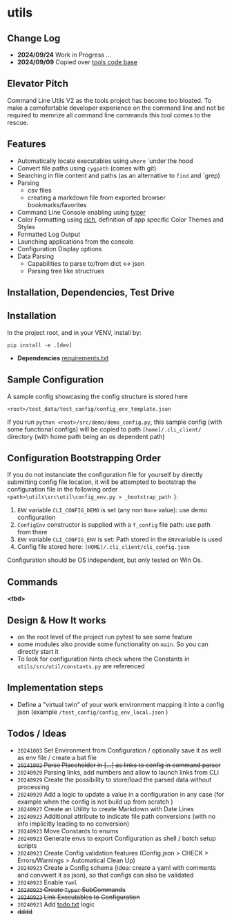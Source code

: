 # utils

## Change Log 
* **2024/09/24** Work in Progress ...
* **2024/09/09** Copied over [tools code base](https://github.com/aiventures/tools)

## Elevator Pitch

Command Line Utils V2 as the tools project has become too bloated. To make a comofortable developer experience on the command line and not be required to memrize all command line commands this tool comes to the rescue.

## Features 


* Automatically locate executables using `where` `under the hood
* Convert file paths using `cygpath` (comes with git)
* Searching in file content and paths (as an alternative to `find` and `grep)
* Parsing 
  * csv files
  * creating a markdown file from exported browser bookmarks/favorites
* Command Line Console enabling using [typer](https://pypi.org/project/typer/)
* Color Formatting using [rich](https://pypi.org/project/rich/), definition of app specific Color Themes and Styles 
* Formatted Log Output 
* Launching applications from the console
* Configuration Display options
* Data Parsing
  * Capabilities to parse to/from dict <-> json
  * Parsing tree like structrues

## Installation, Dependencies, Test Drive

## Installation

In the project root, and in your VENV, install by: 

```
pip install -e .[dev]
```
* **Dependencies** [requirements.txt](https://github.com/aiventures/utils/blob/main/requirements/requirements.txt)

## Sample Configuration

A sample config showcasing the config structure is stored here

```<root>/test_data/test_config/config_env_template.json``` 

If you run
```python <root>/src/demo/demo_config.py```, this sample config (with some functional configs) will be copied to path ```[home]/.cli_client/``` directory (with home path being an os dependent path)

## Configuration Bootstrapping Order 

If you do not instanciate the configuration file for yourself by directly submitting config file location, it will be attempted to bootstrap the configuration file in the following order ```<path>\utils\src\util\config_env.py > _bootstrap_path ```):
1. `ENV` variable `CLI_CONFIG_DEMO` is set (any non `None` value): use demo configuration
2. `ConfigEnv` constructor is supplied with a `f_config` file path: use path from there
3. `ENV` variable `CLI_CONFIG_ENV` is set: Path stored in the `ENV`variable is used
4. Config file stored here: `[HOME]/.cli_client/cli_config.json`

Configuration should be OS independent, but only tested on Win Os.

## Commands 

**\<tbd>**

## Design & How It works

* on the root level of the project run pytest to see some feature 
* some modules also provide some functionality on `main`. So you can directly start it 
* To look for configuration hints check where the Constants in `utils/src/util/constants.py` are referenced 

## Implementation steps

* Define a "virtual twin" of your work environment mapping it into a config json (example ```/test_config/config_env_local.json``` )

## Todos / Ideas

* `20241003` Set Environment from Configuration / optionally save it as well as env file / create a bat file
* ~~`20241002` Parse Placeholder in [...] as links to config in command parser~~
* `20240929` Parsing links, add numbers and allow to launch links from CLI
* `20240929` Create the possibility to store/load the parsed data without processing 
* `20240929` Add a logic to update a value in a configuration in any case (for example when the config is not build up from scratch )
* `20240927` Create an Utility to create Markdown with Date Lines 
* `20240923` Additional attribute to indicate file path conversions (with no info implicitly leading to no conversion)
* `20240923` Move Constants to enums 
* `20240923` Generate envs to export Configuration as shell / batch setup scripts 
* `20240923` Create Config validation features (Config.json > CHECK > Errors/Warnings > Automatical Clean Up)
* `20240923` Create a Config schema (idea: create a yaml with comments and convwert it as json), so that configs can also be validated 
* `20240923` Enable `Yaml` 
* ~~`20240923` Create `Typer` SubCommands~~
* ~~`20240923` Link Executables to Configuration~~
* `20240923` Add [todo.txt](https://github.com/todotxt/todo.txt) logic 
* ~~dddd~~




